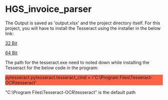# HGS_invoice_parser

The Output is saved as 'output.xlsx' and the project directory itself. For this project, you will have to install the Tesseract using the installer in the below link:

<a href="https://digi.bib.uni-mannheim.de/tesseract/tesseract-ocr-w32-setup-v5.1.0.20220510.exe" target="_blank">32 Bit</a>

<a href="https://digi.bib.uni-mannheim.de/tesseract/tesseract-ocr-w64-setup-v5.1.0.20220510.exe" target="_blank">64 Bit</a>

The path for the tesseract.exe need to noted down while installing the Tesseract for the below code in the program:

<p style="background-color:tomato;">pytesseract.pytesseract.tesseract_cmd = r'C:\Program Files\Tesseract-OCR\tesseract'</p>

"C:\Program Files\Tesseract-OCR\tesseract" is the default path

